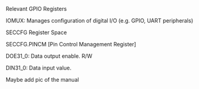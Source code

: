 Relevant GPIO Registers

IOMUX: Manages configuration of digital I/O (e.g. GPIO, UART peripherals)

SECCFG Register Space

SECCFG.PINCM [Pin Control Management Register]

DOE31_0: Data output enable. R/W

DIN31_0: Data input value.

Maybe add pic of the manual